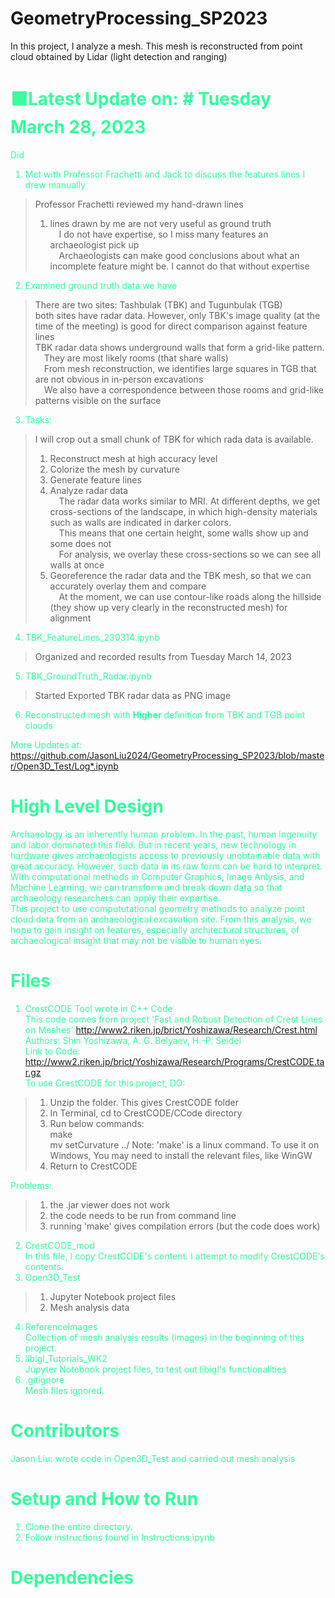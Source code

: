 # GeometryProcessing_SP2023
In this project, I analyze a mesh. This mesh is reconstructed from point cloud obtained by Lidar (light detection and ranging)

<span style="color:#33FF9E">

# 🟩Latest Update on: # Tuesday March 28, 2023
Did
1. Met with Professor Frachetti and Jack to discuss the features lines I drew manually
>Professor Frachetti reviewed my hand-drawn lines
>1. lines drawn by me are not very useful as ground truth
><br>&emsp;I do not have expertise, so I miss many features an archaeologist pick up
><br>&emsp;Archaeologists can make good conclusions about what an incomplete feature might be. I cannot do that without expertise
2. Examined ground truth data we have
>There are two sites: Tashbulak (TBK) and Tugunbulak (TGB)
><br>both sites have radar data. However, only TBK's image quality (at the time of the meeting) is good for direct comparison against feature lines
><br>TBK radar data shows underground walls that form a grid-like pattern.
><br>&emsp;They are most likely rooms (that share walls)
><br>&emsp;From mesh reconstruction, we identifies large squares in TGB that are not obvious in in-person excavations
><br>&emsp;We also have a correspondence between those rooms and grid-like patterns visible on the surface
3. Tasks:
>I will crop out a small chunk of TBK for which rada data is available.
>1. Reconstruct mesh at high accuracy level
>2. Colorize the mesh by curvature
>3. Generate feature lines
>4. Analyze radar data
><br>&emsp;The radar data works similar to MRI. At different depths, we get cross-sections of the landscape, in which high-density materials such as walls are indicated in darker colors. 
><br>&emsp;This means that one certain height, some walls show up and some does not
><br>&emsp;For analysis, we overlay these cross-sections so we can see all walls at once
>5. Georeference the radar data and the TBK mesh, so that we can accurately overlay them and compare
><br>&emsp;At the moment, we can use contour-like roads along the hillside (they show up very clearly in the reconstructed mesh) for alignment
4. TBK_FeatureLines_230314.ipynb
>Organized and recorded results from Tuesday March 14, 2023
5. TBK_GroundTruth_Radar.ipynb
>Started
><nr>Exported TBK radar data as PNG image
6. Reconstructed mesh with **Higher** definition from TBK and TGB point clouds

More Updates at: https://github.com/JasonLiu2024/GeometryProcessing_SP2023/blob/master/Open3D_Test/Log*.ipynb

# High Level Design
Archaeology is an inherently human problem. In the past, human ingenuity and labor dominated this field. But in recent years, new technology in hardware gives archaeologists access to previously unobtainable data with great accuracy. However, such data in its raw form can be hard to interpret. With computational methods in Computer Graphics, Image Anlysis, and Machine Learning, we can transform and break down data so that archaeology researchers can apply their expertise. 
<br>This project to use compututational geometry methods to analyze point cloud data from an archaeological excavation site. From this analysis, we hope to gain insight on features, especially architectural structures, of archaeological insight that may not be visible to human eyes. 
# Files
1. CrestCODE
Tool wrote in C++ Code
<br>This code comes from project 'Fast and Robust Detection of Crest Lines on Meshes' http://www2.riken.jp/brict/Yoshizawa/Research/Crest.html
<br>Authors: Shin Yoshizawa, A. G. Belyaev, H.-P. Seidel
<br>Link to Code: http://www2.riken.jp/brict/Yoshizawa/Research/Programs/CrestCODE.tar.gz
<br>To use CrestCODE for this project, DO:
>1. Unzip the folder. This gives CrestCODE folder
>2. In Terminal, cd to CrestCODE/CCode directory
>3. Run below commands:
><br>make
><br>mv setCurvature ../
>Note: 'make' is a linux command. To use it on Windows, You may need to install the relevant files, like WinGW
>4. Return to CrestCODE

Problems:
>1. the .jar viewer does not work
>2. the code needs to be run from command line
>3. running 'make' gives compilation errors (but the code does work)
2. CrestCODE_mod
<br>In this file, I copy CrestCODE's content. I attempt to modify CrestCODE's contents.
3. Open3D_Test
>1. Jupyter Notebook project files
>2. Mesh analysis data
4. ReferenceImages
<br>Collection of mesh analysis results (images) in the beginning of this project.
5. libigl_Tutorials_WK2
<br>Jupyter Notebook project files, to test out libigl's functionalities
6. .gitignore
<br>Mesh files ignored. 
# Contributors
Jason Liu: wrote code in Open3D_Test and carried out mesh analysis
# Setup and How to Run
1. Clone the entire directory. 
2. Follow instructions found in Instructions.ipynb
# Dependencies

